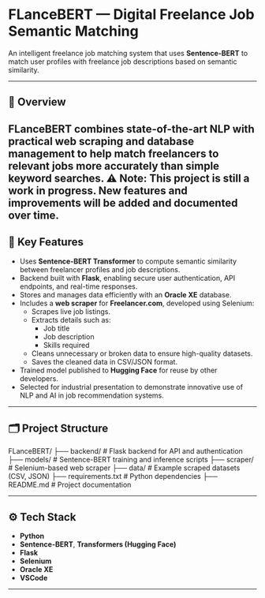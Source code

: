 # FLanceBERT — Digital Freelance Job Semantic Matching

An intelligent freelance job matching system that uses **Sentence-BERT** to match user profiles with freelance job descriptions based on semantic similarity.

---

## 📌 Overview

**FLanceBERT** combines state-of-the-art NLP with practical web scraping and database management to help match freelancers to relevant jobs more accurately than simple keyword searches.
⚠️ Note: This project is still a work in progress. New features and improvements will be added and documented over time.
---

## 🚀 Key Features

- Uses **Sentence-BERT Transformer** to compute semantic similarity between freelancer profiles and job descriptions.
- Backend built with **Flask**, enabling secure user authentication, API endpoints, and real-time responses.
- Stores and manages data efficiently with an **Oracle XE** database.
- Includes a **web scraper** for **Freelancer.com**, developed using Selenium:
  - Scrapes live job listings.
  - Extracts details such as:
    - Job title
    - Job description
    - Skills required
  - Cleans unnecessary or broken data to ensure high-quality datasets.
  - Saves the cleaned data in CSV/JSON format.
- Trained model published to **Hugging Face** for reuse by other developers.
- Selected for industrial presentation to demonstrate innovative use of NLP and AI in job recommendation systems.

---

## 🗂️ Project Structure

FLanceBERT/
├── backend/ # Flask backend for API and authentication
├── models/ # Sentence-BERT training and inference scripts
├── scraper/ # Selenium-based web scraper
├── data/ # Example scraped datasets (CSV, JSON)
├── requirements.txt # Python dependencies
├── README.md # Project documentation


---

## ⚙️ Tech Stack

- **Python**
- **Sentence-BERT**, **Transformers (Hugging Face)**
- **Flask**
- **Selenium**
- **Oracle XE**
- **VSCode**

---
